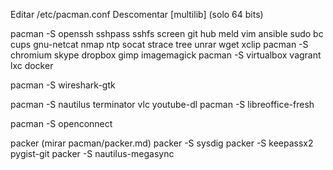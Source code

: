 Editar /etc/pacman.conf
Descomentar [multilib] (solo 64 bits)

pacman -S openssh sshpass sshfs screen git hub meld vim ansible sudo bc cups gnu-netcat nmap ntp socat strace tree unrar wget xclip
pacman -S chromium skype dropbox gimp imagemagick
pacman -S virtualbox vagrant lxc docker

pacman -S wireshark-gtk

pacman -S nautilus terminator vlc youtube-dl
pacman -S libreoffice-fresh

pacman -S openconnect


packer (mirar pacman/packer.md)
packer -S sysdig
packer -S keepassx2 pygist-git
packer -S nautilus-megasync

